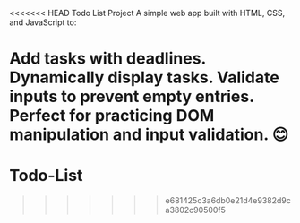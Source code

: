 <<<<<<< HEAD
Todo List Project
A simple web app built with HTML, CSS, and JavaScript to:

Add tasks with deadlines.
Dynamically display tasks.
Validate inputs to prevent empty entries.
Perfect for practicing DOM manipulation and input validation. 😊
=======
# Todo-List
>>>>>>> e681425c3a6db0e21d4e9382d9ca3802c90500f5
